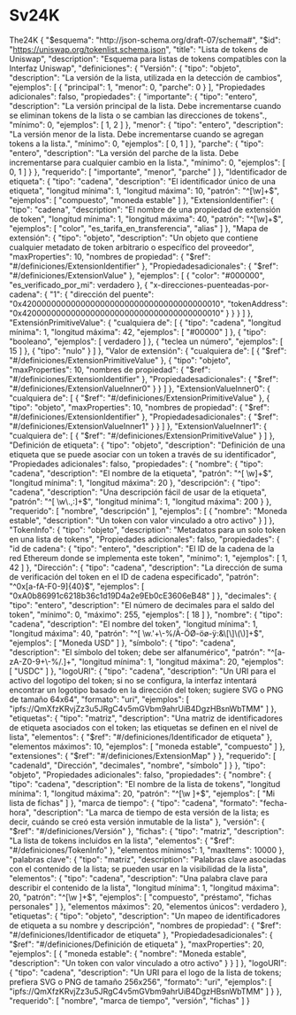 # Sv24K
The24K
{
  "$esquema": "http://json-schema.org/draft-07/schema#",
  "$id": "https://uniswap.org/tokenlist.schema.json",
  "title": "Lista de tokens de Uniswap",
  "description": "Esquema para listas de tokens compatibles con la Interfaz Uniswap",
  "definiciones": {
    "Versión": {
      "tipo": "objeto",
      "description": "La versión de la lista, utilizada en la detección de cambios",
      "ejemplos": [
        {
          "principal": 1,
          "menor": 0,
          "parche": 0
        }
      ],
      "Propiedades adicionales": falso,
      "propiedades": {
        "importante": {
          "tipo": "entero",
          "description": "La versión principal de la lista. Debe incrementarse cuando se eliminan tokens de la lista o se cambian las direcciones de tokens".,
          "mínimo": 0,
          "ejemplos": [
            1,
            2
          ]
        },
        "menor": {
          "tipo": "entero",
          "description": "La versión menor de la lista. Debe incrementarse cuando se agregan tokens a la lista.",
          "mínimo": 0,
          "ejemplos": [
            0,
            1
          ]
        },
        "parche": {
          "tipo": "entero",
          "description": "La versión del parche de la lista. Debe incrementarse para cualquier cambio en la lista.",
          "mínimo": 0,
          "ejemplos": [
            0,
            1
          ]
        }
      },
      "requerido": [
        "importante",
        "menor",
        "parche"
      ]
    },
    "Identificador de etiqueta": {
      "tipo": "cadena",
      "description": "El identificador único de una etiqueta",
      "longitud mínima": 1,
      "longitud máxima": 10,
      "patrón": "^[\\w]+$",
      "ejemplos": [
        "compuesto",
        "moneda estable"
      ]
    },
    "ExtensionIdentifier": {
      "tipo": "cadena",
      "description": "El nombre de una propiedad de extensión de token",
      "longitud mínima": 1,
      "longitud máxima": 40,
      "patrón": "^[\\w]+$",
      "ejemplos": [
        "color",
        "es_tarifa_en_transferencia",
        "alias"
      ]
    },
    "Mapa de extensión": {
      "tipo": "objeto",
      "description": "Un objeto que contiene cualquier metadato de token arbitrario o específico del proveedor",
      "maxProperties": 10,
      "nombres de propiedad": {
        "$ref": "#/definiciones/ExtensionIdentifier"
      },
      "Propiedadesadicionales": {
        "$ref": "#/definiciones/ExtensionValue"
      },
      "ejemplos": [
        {
          "color": "#000000",
          "es_verificado_por_mi": verdadero
        },
        {
          "x-direcciones-puenteadas-por-cadena": {
            "1": {
              "dirección del puente": "0x42000000000000000000000000000000000000010",
              "tokenAddress": "0x42000000000000000000000000000000000000010"
            }
          }
        }
      ]
    },
    "ExtensiónPrimitiveValue": {
      "cualquiera de": [
        {
          "tipo": "cadena",
          "longitud mínima": 1,
          "longitud máxima": 42,
          "ejemplos": [
            "#00000"
          ]
        },
        {
          "tipo": "booleano",
          "ejemplos": [
            verdadero
          ]
        },
        {
          "teclea un número",
          "ejemplos": [
            15
          ]
        },
        {
          "tipo": "nulo"
        }
      ]
    },
    "Valor de extensión": {
      "cualquiera de": [
        {
          "$ref": "#/definiciones/ExtensionPrimitiveValue"
        },
        {
          "tipo": "objeto",
          "maxProperties": 10,
          "nombres de propiedad": {
            "$ref": "#/definiciones/ExtensionIdentifier"
          },
          "Propiedadesadicionales": {
            "$ref": "#/definiciones/ExtensionValueInner0"
          }
        }
      ]
    },
    "ExtensionValueInner0": {
      "cualquiera de": [
        {
          "$ref": "#/definiciones/ExtensionPrimitiveValue"
        },
        {
          "tipo": "objeto",
          "maxProperties": 10,
          "nombres de propiedad": {
            "$ref": "#/definiciones/ExtensionIdentifier"
          },
          "Propiedadesadicionales": {
            "$ref": "#/definiciones/ExtensionValueInner1"
          }
        }
      ]
    },
    "ExtensionValueInner1": {
      "cualquiera de": [
        {
          "$ref": "#/definiciones/ExtensionPrimitiveValue"
        }
      ]
    },
    "Definición de etiqueta": {
      "tipo": "objeto",
      "description": "Definición de una etiqueta que se puede asociar con un token a través de su identificador",
      "Propiedades adicionales": falso,
      "propiedades": {
        "nombre": {
          "tipo": "cadena",
          "description": "El nombre de la etiqueta",
          "patrón": "^[ \\w]+$",
          "longitud mínima": 1,
          "longitud máxima": 20
        },
        "descripción": {
          "tipo": "cadena",
          "description": "Una descripción fácil de usar de la etiqueta",
          "patrón": "^[ \\w\\.,:]+$",
          "longitud mínima": 1,
          "longitud máxima": 200
        }
      },
      "requerido": [
        "nombre",
        "descripción"
      ],
      "ejemplos": [
        {
          "nombre": "Moneda estable",
          "description": "Un token con valor vinculado a otro activo"
        }
      ]
    },
    "TokenInfo": {
      "tipo": "objeto",
      "description": "Metadatos para un solo token en una lista de tokens",
      "Propiedades adicionales": falso,
      "propiedades": {
        "id de cadena": {
          "tipo": "entero",
          "description": "El ID de la cadena de la red Ethereum donde se implementa este token",
          "mínimo": 1,
          "ejemplos": [
            1,
            42
          ]
        },
        "Dirección": {
          "tipo": "cadena",
          "description": "La dirección de suma de verificación del token en el ID de cadena especificado",
          "patrón": "^0x[a-fA-F0-9]{40}$",
          "ejemplos": [
            "0xA0b86991c6218b36c1d19D4a2e9Eb0cE3606eB48"
          ]
        },
        "decimales": {
          "tipo": "entero",
          "description": "El número de decimales para el saldo del token",
          "mínimo": 0,
          "máximo": 255,
          "ejemplos": [
            18
          ]
        },
        "nombre": {
          "tipo": "cadena",
          "description": "El nombre del token",
          "longitud mínima": 1,
          "longitud máxima": 40,
          "patrón": "^[ \\w.'+\\-%/À-ÖØ-öø-ÿ:&\\[\\]\\(\\)]+$",
          "ejemplos": [
            "Moneda USD"
          ]
        },
        "símbolo": {
          "tipo": "cadena",
          "description": "El símbolo del token; debe ser alfanumérico",
          "patrón": "^[a-zA-Z0-9+\\-%/$.]+$",
          "longitud mínima": 1,
          "longitud máxima": 20,
          "ejemplos": [
            "USDC"
          ]
        },
        "logoURI": {
          "tipo": "cadena",
          "description": "Un URI para el activo del logotipo del token; si no se configura, la interfaz intentará encontrar un logotipo basado en la dirección del token; sugiere SVG o PNG de tamaño 64x64",
          "formato": "uri",
          "ejemplos": [
            "ipfs://QmXfzKRvjZz3u5JRgC4v5mGVbm9ahrUiB4DgzHBsnWbTMM"
          ]
        },
        "etiquetas": {
          "tipo": "matriz",
          "description": "Una matriz de identificadores de etiqueta asociados con el token; las etiquetas se definen en el nivel de lista",
          "elementos": {
            "$ref": "#/definiciones/Identificador de etiqueta"
          },
          "elementos máximos": 10,
          "ejemplos": [
            "moneda estable",
            "compuesto"
          ]
        },
        "extensiones": {
          "$ref": "#/definiciones/ExtensionMap"
        }
      },
      "requerido": [
        "cadenaId",
        "Dirección",
        "decimales",
        "nombre",
        "símbolo"
      ]
    }
  },
  "tipo": "objeto",
  "Propiedades adicionales": falso,
  "propiedades": {
    "nombre": {
      "tipo": "cadena",
      "description": "El nombre de la lista de tokens",
      "longitud mínima": 1,
      "longitud máxima": 20,
      "patrón": "^[\\w ]+$",
      "ejemplos": [
        "Mi lista de fichas"
      ]
    },
    "marca de tiempo": {
      "tipo": "cadena",
      "formato": "fecha-hora",
      "description": "La marca de tiempo de esta versión de la lista; es decir, cuándo se creó esta versión inmutable de la lista"
    },
    "versión": {
      "$ref": "#/definiciones/Versión"
    },
    "fichas": {
      "tipo": "matriz",
      "description": "La lista de tokens incluidos en la lista",
      "elementos": {
        "$ref": "#/definiciones/TokenInfo"
      },
      "elementos mínimos": 1,
      "maxItems": 10000
    },
    "palabras clave": {
      "tipo": "matriz",
      "description": "Palabras clave asociadas con el contenido de la lista; se pueden usar en la visibilidad de la lista",
      "elementos": {
        "tipo": "cadena",
        "description": "Una palabra clave para describir el contenido de la lista",
        "longitud mínima": 1,
        "longitud máxima": 20,
        "patrón": "^[\\w ]+$",
        "ejemplos": [
          "compuesto",
          "préstamo",
          "fichas personales"
        ]
      },
      "elementos máximos": 20,
      "elementos únicos": verdadero
    },
    "etiquetas": {
      "tipo": "objeto",
      "description": "Un mapeo de identificadores de etiqueta a su nombre y descripción",
      "nombres de propiedad": {
        "$ref": "#/definiciones/Identificador de etiqueta"
      },
      "Propiedadesadicionales": {
        "$ref": "#/definiciones/Definición de etiqueta"
      },
      "maxProperties": 20,
      "ejemplos": [
        {
          "moneda estable": {
            "nombre": "Moneda estable",
            "description": "Un token con valor vinculado a otro activo"
          }
        }
      ]
    },
    "logoURI": {
      "tipo": "cadena",
      "description": "Un URI para el logo de la lista de tokens; prefiera SVG o PNG de tamaño 256x256",
      "formato": "uri",
      "ejemplos": [
        "ipfs://QmXfzKRvjZz3u5JRgC4v5mGVbm9ahrUiB4DgzHBsnWbTMM"
      ]
    }
  },
  "requerido": [
    "nombre",
    "marca de tiempo",
    "versión",
    "fichas"
  ]
}
